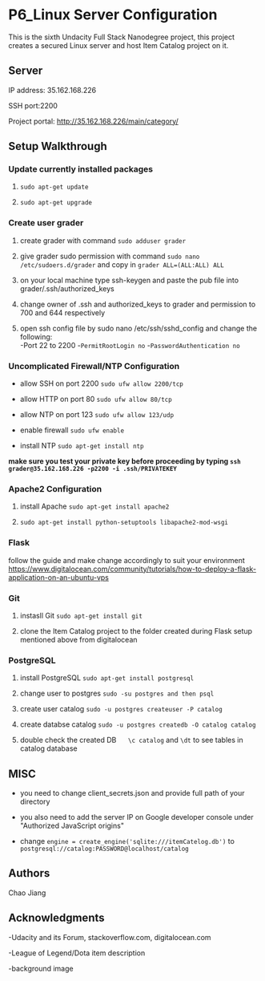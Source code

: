 # P6_Linux Server Configuration

This is the sixth Undacity Full Stack Nanodegree project, this project creates
a secured Linux server and host Item Catalog project on it.


## Server
  IP address: 35.162.168.226 
  
  SSH port:2200
  
  Project portal: http://35.162.168.226/main/category/
  
  
## Setup Walkthrough

### Update currently installed packages
  1. `sudo apt-get update`
  
  2. `sudo apt-get upgrade`
  
### Create user grader
  1. create grader with command `sudo adduser grader` 
  
  2. give grader sudo permission with command `sudo nano /etc/sudoers.d/grader` and copy in 
  `grader ALL=(ALL:ALL) ALL`  
  
  3. on your local machine type ssh-keygen and paste the pub file into grader/.ssh/authorized_keys  
  
  4. change owner of .ssh and authorized_keys to grader and permission to 700 and 644 respectively
  
  5. open ssh config file by sudo nano /etc/ssh/sshd_config and change the following:             
      -Port 22 to 2200
      -`PermitRootLogin no`
      -`PasswordAuthentication no`  
      
### Uncomplicated Firewall/NTP Configuration  
   - allow SSH on port 2200         `sudo ufw allow 2200/tcp`
   
   - allow HTTP on port 80          `sudo ufw allow 80/tcp`
   
   - allow NTP on port 123          `sudo ufw allow 123/udp`
   
   - enable firewall                `sudo ufw enable`
   
   - install NTP                   `sudo apt-get install ntp`
   
   __make sure you test your private key before proceeding by typing                                                                         `ssh grader@35.162.168.226 -p2200 -i .ssh/PRIVATEKEY`__
   
### Apache2 Configuration
  1. install Apache `sudo apt-get install apache2`
  
  2. `sudo apt-get install python-setuptools libapache2-mod-wsgi`
  
### Flask 
   follow the guide and make change accordingly to suit your environment
https://www.digitalocean.com/community/tutorials/how-to-deploy-a-flask-application-on-an-ubuntu-vps

### Git
  1. instasll Git                  `sudo apt-get install git`
  
  2. clone the Item Catalog project to the folder created during Flask setup mentioned above from digitalocean
  
### PostgreSQL
  1. install PostgreSQL            `sudo apt-get install postgresql` 
  
  2. change user to postgres       `sudo -su postgres and then psql`
  
  3. create user catalog           `sudo -u postgres createuser -P catalog`
  
  4. create databse catalog        `sudo -u postgres createdb -O catalog catalog`
  
  5. double check the created DB      `\c catalog` and `\dt` to see tables in catalog database
  
  
## MISC
  - you need to change client_secrets.json and provide full path of your directory
  
  - you also need to add the server IP on Google developer console under "Authorized JavaScript origins"
  
  - change `engine = create_engine('sqlite:///itemCatelog.db')` to `postgresql://catalog:PASSWORD@localhost/catalog`


## Authors

Chao Jiang


## Acknowledgments
-Udacity and its Forum, stackoverflow.com, digitalocean.com

-League of Legend/Dota item description

-background image


